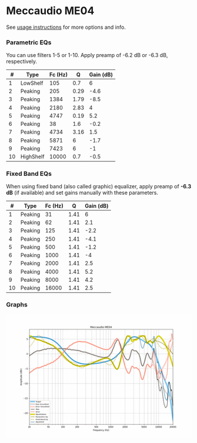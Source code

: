 # Meccaudio ME04
See [usage instructions](https://github.com/jaakkopasanen/AutoEq#usage) for more options and info.

### Parametric EQs
You can use filters 1-5 or 1-10. Apply preamp of -6.2 dB or -6.3 dB, respectively.

|   # | Type      |   Fc (Hz) |    Q |   Gain (dB) |
|-----|-----------|-----------|------|-------------|
|   1 | LowShelf  |       105 | 0.7  |         6   |
|   2 | Peaking   |       205 | 0.29 |        -4.6 |
|   3 | Peaking   |      1384 | 1.79 |        -8.5 |
|   4 | Peaking   |      2180 | 2.83 |         4   |
|   5 | Peaking   |      4747 | 0.19 |         5.2 |
|   6 | Peaking   |        38 | 1.6  |        -0.2 |
|   7 | Peaking   |      4734 | 3.16 |         1.5 |
|   8 | Peaking   |      5871 | 6    |        -1.7 |
|   9 | Peaking   |      7423 | 6    |        -1   |
|  10 | HighShelf |     10000 | 0.7  |        -0.5 |

### Fixed Band EQs
When using fixed band (also called graphic) equalizer, apply preamp of **-6.3 dB** (if available) and set gains manually with these parameters.

|   # | Type    |   Fc (Hz) |    Q |   Gain (dB) |
|-----|---------|-----------|------|-------------|
|   1 | Peaking |        31 | 1.41 |         6   |
|   2 | Peaking |        62 | 1.41 |         2.1 |
|   3 | Peaking |       125 | 1.41 |        -2.2 |
|   4 | Peaking |       250 | 1.41 |        -4.1 |
|   5 | Peaking |       500 | 1.41 |        -1.2 |
|   6 | Peaking |      1000 | 1.41 |        -4   |
|   7 | Peaking |      2000 | 1.41 |         2.5 |
|   8 | Peaking |      4000 | 1.41 |         5.2 |
|   9 | Peaking |      8000 | 1.41 |         4.2 |
|  10 | Peaking |     16000 | 1.41 |         2.5 |

### Graphs
![](./Meccaudio%20ME04.png)
